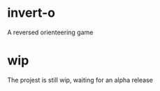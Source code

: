 # invert-o
A reversed orienteering game
# wip
The projest is still wip, waiting for an alpha release
